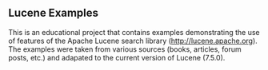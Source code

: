 Lucene Examples
----------------------------------------------------------------------------------------------------

This is an educational project that contains examples demonstrating the use of features
of the Apache Lucene search library (http://lucene.apache.org). The examples were taken
from various sources (books, articles, forum posts, etc.) and adapated to the current
version of Lucene (7.5.0).
